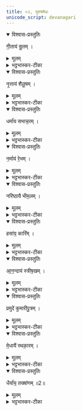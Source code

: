 ```yaml
---
title: ०२, पुरुषमेधः  
unicode_script: devanagari
---
```



<details open><summary>विश्वास-प्रस्तुतिः</summary>

गी॒ताय॑ सू॒तम् ।
</details>

<details><summary>मूलम्</summary>

गी॒ताय॑ सू॒तम् ।
</details>

<details><summary>भट्टभास्कर-टीका</summary>

1गीताय गानाय सूतं क्षत्रियेण ब्राह्मण्यां जातं गानजीविनम् ।
</details>

<details open><summary>विश्वास-प्रस्तुतिः</summary>

नृ॒त्ताय॑ शैलू॒षम् ।
</details>

<details><summary>मूलम्</summary>

नृ॒त्ताय॑ शैलू॒षम् ।
</details>

<details><summary>भट्टभास्कर-टीका</summary>

नृत्ताय शैलूषं अन्यस्मै स्वभार्याप्रदायिनं नर्तनजीविकम् ।
</details>

<details open><summary>विश्वास-प्रस्तुतिः</summary>

धर्मा॑य सभाच॒रम् ।
</details>

<details><summary>मूलम्</summary>

धर्मा॑य सभाच॒रम् ।
</details>

<details><summary>भट्टभास्कर-टीका</summary>

धर्माय सभाचरं सभायां नित्यं चरन्तं धर्मप्रवक्तारम् ।
</details>

<details open><summary>विश्वास-प्रस्तुतिः</summary>

न॒र्माय॑ रे॒भम् ।
</details>

<details><summary>मूलम्</summary>

न॒र्माय॑ रे॒भम् ।
</details>

<details><summary>भट्टभास्कर-टीका</summary>

नर्माय रेभं मेधाविनं चाटूक्तिकुशलम् ।
</details>

<details open><summary>विश्वास-प्रस्तुतिः</summary>

नरि॑ष्ठायै भीम॒लम् ।
</details>

<details><summary>मूलम्</summary>

नरि॑ष्ठायै भीम॒लम् ।
</details>

<details><summary>भट्टभास्कर-टीका</summary>

नरिष्ठायै कातरायै नरतमा नरिष्ठा कातरतमा, नृषु वा तिष्ठतीति नरिष्ठा अस्वतन्त्रा कातरतमा तस्यै भीमलं भीरुं चपलाक्षमित्येके ।
</details>

<details open><summary>विश्वास-प्रस्तुतिः</summary>

हसा॑य॒ कारि᳚म् ।
</details>

<details><summary>मूलम्</summary>

हसा॑य॒ कारि᳚म् ।
</details>

<details><summary>भट्टभास्कर-टीका</summary>

हसाय 'स्वनहसोर्वा' इत्यप् । कारिं विकटाचारं नृत्यन्निव यो गच्छति हासयति च जनान् ।
</details>

<details open><summary>विश्वास-प्रस्तुतिः</summary>

आ॒न॒न्दाय॑ स्त्रीष॒खम् ।
</details>

<details><summary>मूलम्</summary>

आ॒न॒न्दाय॑ स्त्रीष॒खम् ।
</details>

<details><summary>भट्टभास्कर-टीका</summary>

आनन्दय प्रशस्तसुखाय स्त्रीषखं स्त्रीणां नित्यसुहृदं विटम् । छान्दसं षत्वम्
</details>

<details open><summary>विश्वास-प्रस्तुतिः</summary>

प्रमुदे॑ कुमारीपु॒त्रम् ।
</details>

<details><summary>मूलम्</summary>

प्रमुदे॑ कुमारीपु॒त्रम् ।
</details>

<details><summary>भट्टभास्कर-टीका</summary>

'प्रमुदे प्रकृष्टाय हर्षाय कुमारीपुत्रं दुहितुः पुत्रं प्रहर्ष हेतुम् ।
</details>

<details open><summary>विश्वास-प्रस्तुतिः</summary>

मे॒धायै॑ रथका॒रम् ।
</details>

<details><summary>मूलम्</summary>

मे॒धायै॑ रथका॒रम् ।
</details>

<details><summary>भट्टभास्कर-टीका</summary>

मेधायै ग्रन्थार्थधारणशक्तायै बुद्ध्यै रथकारं रथस्य कर्तारं निपुणमतिम् ।
</details>

<details open><summary>विश्वास-प्रस्तुतिः</summary>

धैर्या॑य॒ तख्षा॑णम् ॥2॥  
</details>

<details><summary>मूलम्</summary>

धैर्या॑य॒ तख्षा॑णम् ॥2॥  
</details>

<details><summary>भट्टभास्कर-टीका</summary>

धैर्याय तक्षाणं वर्धकिं दृढघातिनम् ॥  

इति तृतीये चतुर्थे द्वितीयोऽनुवाकः ॥  

</details>

